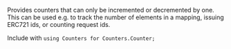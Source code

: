 Provides counters that can only be incremented or decremented by one. This can be used e.g. to track the number of elements in a mapping, issuing ERC721 ids, or counting request ids.

Include with `using Counters for Counters.Counter;`